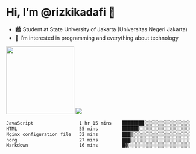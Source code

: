 # Hi, I’m @rizkikadafi 👋
- 🏙 Student at State University of Jakarta (Universitas Negeri Jakarta)
- 👀 I’m interested in programming and everything about technology
<img height="180em" src="https://github-readme-stats.vercel.app/api?username=rizkikadafi&show_icons=true&hide_border=true&&count_private=true&include_all_commits=true" />
<img src="https://github-readme-stats.vercel.app/api/top-langs/?username=rizkikadafi&show_icons=true&hide_border=true&&count_private=true&include_all_commits=true" />

<!--START_SECTION:waka-->

```txt
JavaScript                 1 hr 15 mins    ████████░░░░░░░░░░░░░░░░░   32.04 %
HTML                       55 mins         ██████░░░░░░░░░░░░░░░░░░░   23.49 %
Nginx configuration file   32 mins         ███▒░░░░░░░░░░░░░░░░░░░░░   13.84 %
norg                       27 mins         ███░░░░░░░░░░░░░░░░░░░░░░   11.57 %
Markdown                   16 mins         █▓░░░░░░░░░░░░░░░░░░░░░░░   06.98 %
```

<!--END_SECTION:waka-->

<!---
rizkikadafi/rizkikadafi is a ✨ special ✨ repository because its `README.md` (this file) appears on your GitHub profile.
You can click the Preview link to take a look at your changes.
--->
